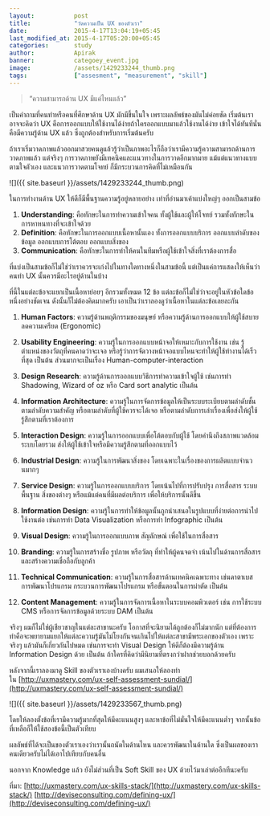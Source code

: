 ```yaml
---
layout:           post
title:            "วัดความเป็น UX ของตัวเรา"
date:             2015-4-17T13:04:19+05:45
last_modified_at: 2015-4-17T05:20:00+05:45
categories:       study
author:           Apirak
banner:           categoey_event.jpg
image:            /assets/1429233244_thumb.png
tags:             ["assesment", "measurement", "skill"]
---
```



> “ความสามารถด้าน UX มีแค่ไหนแล้ว”

เป็นคำถามที่คนทำหรือคนที่ศึกษาด้าน UX มักมีขึ้นในใจ เพราะผลลัพธ์ของมันไม่ค่อยชัด เริ่มต้นเราอาจจะคิดว่า UX คือการออกแบบให้ใช้งานได้ง่ายถ้าใครออกแบบมาแล้วใช้งานได้ง่าย เข้าใจได้ทันทีนั่นคือมีความรู้ด้าน UX แล้ว ซึ่งถูกต้องสำหรับการเริ่มต้นครับ

ถ้าเราเริ่มวาดภาพแล้วออกมาสวยคนดูแล้วรู้ว่าเป็นภาพอะไรก็ถือว่าเรามีความรู้ความสามารถด้านการวาดภาพแล้ว แต่จริงๆ การวาดภาพยังมีเทคนิคและแนวทางในการวาดอีกมากมาย แม้แต่แนวทางแบบตามใจตัวเอง และแนวการวาดตามโจทย์ ก็มีกระบวนการคิดที่ไม่เหมือนกัน

![]({{ site.baseurl }}/assets/1429233244_thumb.png)

ในการทำงานด้าน UX ให้ดีก็มีพื้นฐานความรู้อยู่หลายอย่าง เท่าที่อ่านมาเค้าแบ่งใหญ่ๆ ออกเป็นสามข้อ

<!--more-->

1.  **Understanding**: คือทักษะในการทำความเข้าใจคน ทั้งผู้ใช้และผู้ให้โจทย์ รวมทั้งทักษะในการหาหนทางที่จะเข้าใจด้วย
2.  **Definition**: คือทักษะในการออกแบบเนื้อหานั้นเอง ทั้งการออกแบบบริการ ออกแบบลำดับของข้อมูล ออกแบบการโต้ตอบ ออกแบบสิ่งของ
3.  **Communication**: คือทักษะในการทำให้คนในทีมหรือผู้ใช้เข้าใจสิ่งที่เราต้องการสื่อ

ที่แบ่งเป็นสามข้อก็ไม่ใช่ว่าเราควรจะเก่งไปในทางใดทางหนึ่งในสามข้อนี้ แต่เป็นแค่การแสดงให้เห็นว่าคนทำ UX นั้นควรมีอะไรอยู่ด้านในบ้าง

ที่นี้ในแต่ละข้อจะแยกเป็นเนื้อหาย่อยๆ อีกรวมทั้งหมด 12 ข้อ แต่ละข้อก็ไม่ใช่ว่าจะอยู่ในหัวข้อใดข้อหนึ่งอย่างชัดเจน ดังนั้นก็ไม่ต้องคิดมากครับ เอาเป็นว่าเราลองดูว่าเนื้อหาในแต่ละข้อเลยละกัน

1.  **Human Factors**: ความรู้ด้านพฤติกรรมของมนุษย์ หรือความรู้ด้านการออกแบบให้ผู้ใช้สบายลดความเครียด (Ergonomic)
2.  **Usability Engineering**: ความรู้ในการออกแบบหน้าจอให้เหมาะกับการใช้งาน เช่น รู้ตำแหน่งของวัตถุที่คนคาดว่าจะเจอ หรือรู้ว่าการจัดวางหน้าจอแบบไหนจะทำให้ผู้ใช้ทำงานได้เร็วที่สุด เป็นต้น ส่วนมากจะเป็นเรื่อง Human-computer-interaction

3.  **Design Research**: ความรู้ด้านการออกแบบวิธีการทำความเข้าใจผู้ใช้ เช่นการทำ Shadowing, Wizard of oz หรือ Card sort analytic เป็นต้น

4.  **Information Architecture**: ความรู้ในการจัดการข้อมูลให้เป็นระบบระเบียบตามลำดับชั้น ตามลำดับความสำคัญ หรือตามลำดับที่ผู้ใช้ควรจะได้เจอ หรือตามลำดับการเล่าเรื่องเพื่อส่งให้ผู้ใช้รู้สึกตามที่เราต้องการ

5.  **Interaction Design**: ความรู้ในการออกแบบเพื่อโต้ตอบกับผู้ใช้ โดยคำนึงถึงสภาพแวดล้อม ระบบโดยรวม ส่งให้ผู้ใช้เข้าใจหรือมีความรู้สึกตามที่ออกแบบไว้

6.  **Industrial Design**: ความรู้ในการพัฒนาสิ่งของ โดยเฉพาะในเรื่องของการผลิตแบบจำนวนมากๆ

7.  **Service Design**: ความรู้ในการออกแบบบริการ โดยเน้นไปที่การปรับปรุง การสื่อสาร ระบบพื้นฐาน สิ่งของต่างๆ หรือแม้แต่คนที่มีผลต่อบริการ เพื่อให้บริการนั้นดีขึ้น

8.  **Information Design**: ความรู้ในการทำให้ข้อมูลนั้นถูกนำเสนอในรูปแบบที่ง่ายต่อการนำไปใช้งานต่อ เช่นการทำ Data Visualization หรือการทำ Infographic เป็นต้น

9.  **Visual Design**: ความรู้ในการออกแบบภาพ สัญลักษณ์ เพื่อใช้ในการสื่อสาร

10.  **Branding**: ความรู้ในการสร้างชื่อ รูปภาพ หรือวัตถุ ที่ทำให้ผู้คนจดจำ เน้นไปในด้านการสื่อสารและสร้างความเชื่อถือกับลูกค้า

11.  **Technical Communication**: ความรู้ในการสื่อสารด้านเทคนิคเฉพาะทาง เช่นดาตาเบส การพัฒนาโปรแกรม กระบวนการพัฒนาโปรแกรม หรือขั้นตอนในการผ่าตัด เป็นต้น

12.  **Content Management**: ความรู้ในการจัดการเนื้อหาในระบบคอมพิวเตอร์ เช่น การใช้ระบบ CMS หรือการจัดการข้อมูลด้วยระบบ DAM เป็นต้น

จริงๆ ผมก็ไม่ใช่ผู้เชียวชาญในแต่ละสาขานะครับ โอกาสที่จะนิยามได้ถูกต้องก็ไม่มากนัก แต่ที่ต้องการทำคือจะพยายามแยกให้แต่ละความรู้มันไม่โยงกันจนเกินไปให้แต่ละสาขามีพระเอกของตัวเอง เพราะจริงๆ แล้วมันก็เกี่ยวกันไปหมด เช่นการจะทำ Visual Design ให้ดีก็ต้องมีความรู้ด้าน Information Design ด้วย เป็นต้น ถ้าใครที่คิดว่ามีนิยามที่ตรงกว่าฝากช่วยบอกด้วยครับ

หลังจากนี้เราลองมาดู Skill ของตัวเราเองบ้างครับ ผมเสนอให้ลองทำใน [http://uxmastery.com/ux-self-assessment-sundial/](http://uxmastery.com/ux-self-assessment-sundial/)

![]({{ site.baseurl }}/assets/1429233567_thumb.png)

โดยให้ลองตั้งข้อที่เรามีความรู้มากที่สุดให้มีคะแนนสูงๆ และหาข้อที่ไม่มั่นใจให้มีคะแนนต่ำๆ จากนั้นข้อที่เหลือก็ให้ใช้สองข้อนี้เป็นตัวเทียบ

ผลลัพธ์ที่ได้จะเป็นของตัวเราเองว่าเรานั้นถนัดในด้านไหน และควรพัฒนาในด้านใด ซึ่งเป็นผลของเราคนเดียวครับไม่ได้เอาไปเทียบกับคนอื่น

นอกจาก Knowledge แล้ว ยังไม่ส่วนที่เป็น Soft Skill ของ UX ด้วยไว้มาเล่าต่ออีกทีนะครับ

ที่มา:
[http://uxmastery.com/ux-skills-stack/](http://uxmastery.com/ux-skills-stack/)
[http://deviseconsulting.com/defining-ux/](http://deviseconsulting.com/defining-ux/)
